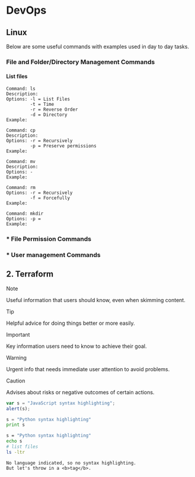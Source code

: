 # DevOps

## Linux
Below are some useful commands with examples used in day to day tasks.

### File and Folder/Directory Management Commands
#### List files
```
Command: ls
Description: 
Options: -l = List Files
         -t = Time
         -r = Reverse Order
         -d = Directory
Example:

```

```
Command: cp
Description: 
Options: -r = Recursively
         -p = Preserve permissions
Example:

```

```
Command: mv
Description: 
Options: -
Example:

```

```
Command: rm
Options: -r = Recursively
         -f = Forcefully
Example:

```

```
Command: mkdir
Options: -p = 
Example:

```

###   * File Permission Commands

###   * User management Commands



## 2. Terraform

> [!NOTE]
> Useful information that users should know, even when skimming content.

> [!TIP]
> Helpful advice for doing things better or more easily.

> [!IMPORTANT]
> Key information users need to know to achieve their goal.

> [!WARNING]
> Urgent info that needs immediate user attention to avoid problems.

> [!CAUTION]
> Advises about risks or negative outcomes of certain actions.



```javascript
var s = "JavaScript syntax highlighting";
alert(s);
```
 
```python
s = "Python syntax highlighting"
print s
```

```bash
s = "Python syntax highlighting"
echo s
# list files
ls -ltr
```
 
```
No language indicated, so no syntax highlighting. 
But let's throw in a <b>tag</b>.
```
